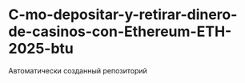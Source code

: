 # C-mo-depositar-y-retirar-dinero-de-casinos-con-Ethereum-ETH-2025-btu
Автоматически созданный репозиторий
